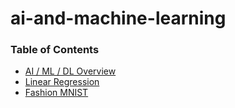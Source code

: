 # ai-and-machine-learning

### Table of Contents
- [AI / ML / DL Overview](./ai-ml-dl-overview.md)
- [Linear Regression](./linear-regression.ipynb)
- [Fashion MNIST](./fashion-mnist.ipynb)
